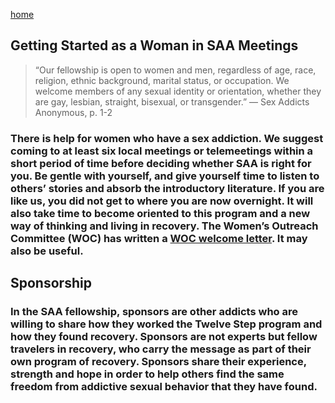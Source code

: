 [home](index.md)

## Getting Started as a Woman in SAA Meetings

>“Our fellowship is open to women and men, regardless of age, race, religion, ethnic background, marital status, or occupation. We welcome members of any sexual identity or orientation, whether they are gay, lesbian, straight, bisexual, or transgender.”
>— Sex Addicts Anonymous, p. 1-2

### There is help for women who have a sex addiction.  We suggest coming to at least six local meetings or telemeetings within a short period of time before deciding whether SAA is right for you. Be gentle with yourself, and give yourself time to listen to others’ stories and absorb the introductory literature. If you are like us, you did not get to where you are now overnight. It will also take time to become oriented to this program and a new way of thinking and living in recovery.  The Women’s Outreach Committee (WOC) has written a <a href='https://saa-recovery.org/women/womens-welcome-letter/'> WOC welcome letter</a>. It may also be useful.

## Sponsorship
### In the SAA fellowship, sponsors are other addicts who are willing to share how they worked the Twelve Step program and how they found recovery. Sponsors are not experts but fellow travelers in recovery, who carry the message as part of their own program of recovery. Sponsors share their experience, strength and hope in order to help others find the same freedom from addictive sexual behavior that they have found.
